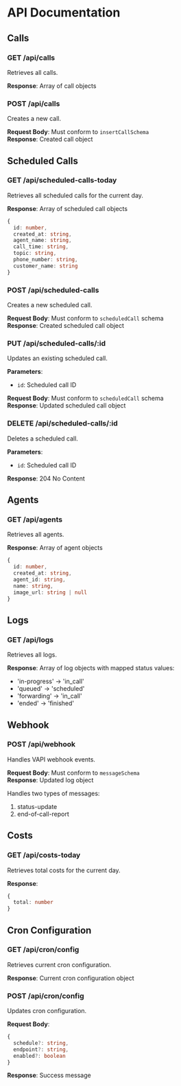 
# API Documentation

## Calls

### GET /api/calls
Retrieves all calls.

**Response**: Array of call objects

### POST /api/calls
Creates a new call.

**Request Body**: Must conform to `insertCallSchema`  
**Response**: Created call object

## Scheduled Calls

### GET /api/scheduled-calls-today
Retrieves all scheduled calls for the current day.

**Response**: Array of scheduled call objects
```ts
{
  id: number,
  created_at: string,
  agent_name: string,
  call_time: string,
  topic: string,
  phone_number: string,
  customer_name: string
}
```

### POST /api/scheduled-calls
Creates a new scheduled call.

**Request Body**: Must conform to `scheduledCall` schema  
**Response**: Created scheduled call object

### PUT /api/scheduled-calls/:id
Updates an existing scheduled call.

**Parameters**:
- `id`: Scheduled call ID

**Request Body**: Must conform to `scheduledCall` schema  
**Response**: Updated scheduled call object

### DELETE /api/scheduled-calls/:id
Deletes a scheduled call.

**Parameters**:
- `id`: Scheduled call ID

**Response**: 204 No Content

## Agents

### GET /api/agents
Retrieves all agents.

**Response**: Array of agent objects
```ts
{
  id: number,
  created_at: string,
  agent_id: string,
  name: string,
  image_url: string | null
}
```

## Logs

### GET /api/logs
Retrieves all logs.

**Response**: Array of log objects with mapped status values:
- 'in-progress' → 'in_call'
- 'queued' → 'scheduled'
- 'forwarding' → 'in_call'
- 'ended' → 'finished'

## Webhook

### POST /api/webhook
Handles VAPI webhook events.

**Request Body**: Must conform to `messageSchema`  
**Response**: Updated log object

Handles two types of messages:
1. status-update
2. end-of-call-report

## Costs

### GET /api/costs-today
Retrieves total costs for the current day.

**Response**:
```ts
{
  total: number
}
```

## Cron Configuration

### GET /api/cron/config
Retrieves current cron configuration.

**Response**: Current cron configuration object

### POST /api/cron/config
Updates cron configuration.

**Request Body**:
```ts
{
  schedule?: string,
  endpoint?: string,
  enabled?: boolean
}
```
**Response**: Success message
